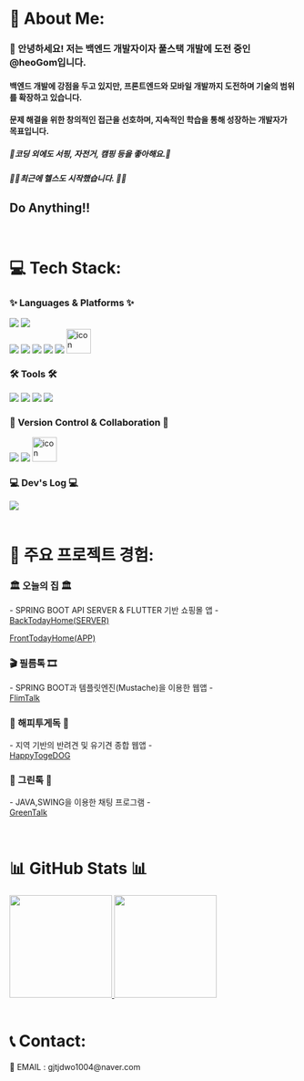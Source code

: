 
# 💫 About Me:

### 👋 안녕하세요! 저는 백엔드 개발자이자 풀스택 개발에 도전 중인  @heoGom입니다.<br>
#### 백엔드 개발에 강점을 두고 있지만, 프론트엔드와 모바일 개발까지 도전하며 기술의 범위를 확장하고 있습니다.<br>
#### 문제 해결을 위한 창의적인 접근을 선호하며, 지속적인 학습을 통해 성장하는 개발자가 목표입니다.<br>
##### 🚗코딩 외에도 서핑, 자전거, 캠핑 등을 좋아해요.🚗<br>
##### 🏋️‍♀️최근에 헬스도 시작했습니다. 🏋️‍♀️<br>

## Do Anything!! <br>

   <br>

# 💻 Tech Stack:
<div align=>
<h3>✨  Languages & Platforms  ✨</h3>

<img src="https://img.shields.io/badge/Java-007396?style=for-the-badge&logo=Java&logoColor=white"/>
<img src="https://img.shields.io/badge/dart-0175C2?style=for-the-badge&logo=dart"/>
<br>

<img src="https://img.shields.io/badge/Spring%20Boot-6DB33F?style=for-the-badge&logo=Spring%20Boot&logoColor=white"/>
<img src="https://img.shields.io/badge/Flutter-02569B?style=for-the-badge&logo=flutter"/>
<img src="https://img.shields.io/badge/JavaScript-F7DF1E?style=for-the-badge&logo=JavaScript&logoColor=white"/>
<img src="https://img.shields.io/badge/HTML5-E34F26?style=for-the-badge&logo=HTML5&logoColor=white"/>
<img src="https://img.shields.io/badge/CSS3-1572B6?style=for-the-badge&logo=CSS3&logoColor=white"/>
<img src="https://techstack-generator.vercel.app/mysql-icon.svg" alt="icon" width="43" style="width: 43px; height: 43px; margin-right: 0px; margin-bottom: 0px;" />

<h3>🛠 Tools 🛠</h3>
<img src="https://img.shields.io/badge/IntelliJ%20IDEA-000000?style=for-the-badge&logo=intellijidea"/>
<img src="https://img.shields.io/badge/Android%20Studio-000000?style=for-the-badge&logo=androidstudio"/>
<img src="https://img.shields.io/badge/EclipseIDE-2C2255?style=for-the-badge&logo=eclipseide"/>
<img src="https://img.shields.io/badge/Visual%20Studio%20Code-0078d7.svg?style=for-the-badge&logo=visual-studio-code&logoColor=white"/>

<h3>🎲 Version Control & Collaboration 🎲</h3>
<img src="https://img.shields.io/badge/Git-000000?style=for-the-badge&logo=Git"/>
<img src="https://img.shields.io/badge/slack-4A154B?style=for-the-badge&logo=slack"/>



<img src="https://techstack-generator.vercel.app/github-icon.svg" alt="icon" width="43" style="width: 43px; height: 43px; margin-right: 0px; margin-bottom: 0px;" />

<div align=>
	<h3>💻 Dev's Log 💻</h3>
  <a href="https://inblog.ai/dashboard/heo-gom">
		<img src="https://img.shields.io/badge/inBlog-ff5949?style=for-the-badge&logo=logmein&logoColor=white" />
	</a>
</div>

<br>


# 🚀 주요 프로젝트 경험:
<h3>🏛 오늘의 집 🏛</h3>
	<p>- SPRING BOOT API SERVER & FLUTTER 기반 쇼핑몰 앱 -
	<br>
    <a href="https://github.com/wodud6967/backtodayhome">BackTodayHome(SERVER)</a></p>
    <a href="https://github.com/wodud6967/fronttodayhome">FrontTodayHome(APP)</a></p>
<h3>🎬 필름톡 🎞</h3>
	<p>- SPRING BOOT과 템플릿엔진(Mustache)을 이용한 웹앱 -
	<br>
<a href="https://github.com/wodud6967/filmtalk">FlimTalk</a></p>
<h3>🐶 해피투게독 🐶</h3>
	<p>- 지역 기반의 반려견 및 유기견 종합 웹앱 -
	<br>
<a href="https://github.com/wngusv/HappyTogeDOG">HappyTogeDOG</a></p>
<h3>👔 그린톡 👔</h3>
	<p>- JAVA,SWING을 이용한 채팅 프로그램 -
	<br>
<a href="https://github.com/heoGom/java_project_messenger">GreenTalk</a></p>
<br>

# 📊 GitHub Stats 📊
<div style="row">
  <a href="https://github.com/wngusv" style="flex: 1;">
    <img height="180em" src="https://github-readme-stats-eight-theta.vercel.app/api?username=heoGom&show_icons=true&theme=radical&include_all_commits=true&count_private=true"/>
  </a>
  <a href="https://github.com/wngusv" style="flex: 1;">
    <img height="180em" src="https://github-readme-stats-eight-theta.vercel.app/api/top-langs/?username=heoGom&hide=c%23&layout=compact&langs_count=8&theme=radical"/>
  </a>
</div>
<br>


# 📞 Contact:
<p>📩 EMAIL : gjtjdwo1004@naver.com </p>

<br>



<!---
heoGom/heoGom is a ✨ special ✨ repository because its `README.md` (this file) appears on your GitHub profile.
You can click the Preview link to take a look at your changes.
--->
